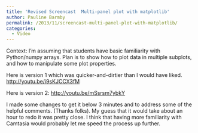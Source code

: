 ```yaml
---
title: 'Revised Screencast  Multi-panel plot with matplotlib'
author: Pauline Barmby
permalink: /2013/11/screencast-multi-panel-plot-with-matplotlib/
categories:
  - Video
---
```

Context: I&#8217;m assuming that students have basic familiarity with Python/numpy arrays. Plan is to show how to plot data in multiple subplots, and how to manipulate some plot properties.

Here is version 1 which was quicker-and-dirtier than I would have liked. <http://youtu.be/i9sKJCCX3fM>

Here is version 2: <a href="http://youtu.be/mSsrsm7ybkY" target="_blank">http://youtu.be/mSsrsm7ybkY</a>

I made some changes to get it below 3 minutes and to address some of the helpful comments. (Thanks folks). My guess that it would take about an hour to redo it was pretty close. I think that having more familiarity with Camtasia would probably let me speed the process up further.

